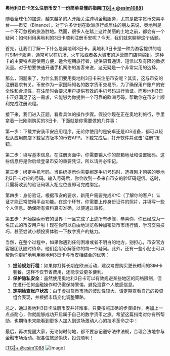 **奥地利3日卡怎么注册币安？一份简单易懂的指南[[TG💪+ @esim1088](https://t.me/s/esim1088)]**

随着全球化的加速，越来越多的人开始关注跨境金融服务，尤其是数字货币交易平台——币安（Binance）。对于许多计划在欧洲旅行或居住的朋友来说，奥地利是一个不可忽视的旅游胜地。然而，很多人在踏上这片美丽的土地之前，都会有一个疑问：如何利用奥地利的3日卡顺利注册币安呢？今天，我们就来聊聊这个话题。

首先，让我们了解一下什么是奥地利3日卡。奥地利3日卡是一种为游客提供的临时SIM卡服务，通常可以在机场、火车站或者各大城市的运营商门店购买到。这种卡的主要特点是使用方便，适合短期旅行者，提供语音通话、短信以及有限的数据流量。对于想要快速开通手机网络的游客来说，这无疑是一个非常实用的选择。

那么，问题来了，为什么我们要用奥地利3日卡来注册币安呢？其实，这与币安的注册要求有关。币安作为一家国际知名的数字货币交易所，为了确保用户账户的安全性和合规性，在注册时会要求用户提供有效的手机号码进行验证。而奥地利3日卡正好满足了这一需求，它能够为你提供一个可靠的欧洲号码，帮助你在币安上顺利完成注册流程。

接下来，我们进入正题，看看具体的操作步骤。假设你现在正在奥地利旅行，手里拿着一张刚刚购买的3日卡，下面就是你需要做的几件事：

第一步：下载并安装币安应用程序。无论你使用的是安卓还是iOS设备，都可以轻松从应用商店下载官方版本的币安APP。下载完成后，打开软件并点击“注册”按钮。

第二步：填写基本信息。在注册页面中，你需要输入你的邮箱地址和设置密码。这些信息将是你后续登录币安的重要凭证，所以请务必牢记。

第三步：绑定手机号码。当系统提示你需要绑定手机号码时，选择刚才购买的奥地利3日卡对应的号码。输入号码后，你会收到一条来自币安的验证码短信。这时，只需将收到的验证码填入相应位置即可完成绑定。

第四步：身份验证。根据币安的要求，新用户需要完成KYC（了解你的客户）认证才能正常使用平台功能。在这个环节，你需要上传身份证件的照片，并填写一些个人信息。确保所有资料真实准确，以便通过审核。

第五步：开始探索币安的世界！一旦完成了上述所有步骤，恭喜你，你已经成为一名正式的币安用户啦！现在你可以自由地浏览各种加密货币市场行情，学习交易技巧，甚至尝试小额投资体验一下数字资产的魅力。

当然，在整个过程中，如果你遇到任何困难或者不明白的地方，别担心，币安官方客服团队随时待命，他们会耐心解答你的每一个疑问。此外，还有一些小贴士可以帮助你更好地利用奥地利3日卡与币安相结合的优势：

1. **提前规划行程**：如果你打算长期在欧洲活动，建议考虑购买更长时间的SIM卡套餐，这样不仅节省费用，还能享受更多便利。
2. **保护隐私安全**：虽然使用奥地利3日卡可以有效规避某些地区的网络限制，但在进行任何金融操作时仍需保持警惕，避免泄露个人敏感信息。
3. **定期检查账户状态**：由于虚拟货币市场的波动性较大，请定期查看自己的投资组合表现，并根据市场变化调整策略。

总之，通过奥地利3日卡注册币安并非难事，只要按照正确的步骤操作，再加上一点点耐心，你就能够成功开启属于自己的数字货币之旅。希望这篇指南对你有所帮助，也期待未来能看到更多人加入到这场激动人心的技术革命之中！

最后，再次提醒大家，无论何时何地，都不要忘记遵守法律法规，合理合法地参与金融市场活动。祝各位旅途愉快，投资顺利！

[[TG💪+ @esim1088](https://t.me/s/esim1088) ![Image](https://i.postimg.cc/4NQfJmqS/Snipaste-2025-05-13-00-14-12.png)]